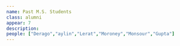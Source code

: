 ```yaml
---
name: Past M.S. Students
class: alumni
appear: 7
description: 
people: ["Derago","aylin","Lerat","Moroney","Monsour","Gupta"]
---
```


